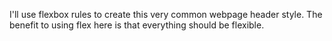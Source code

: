 I'll use flexbox rules to create this very common webpage header style. 
The benefit to using flex here is that everything should be flexible.